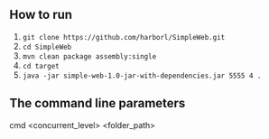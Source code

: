 ## How to run

1. `git clone https://github.com/harborl/SimpleWeb.git`
2. `cd SimpleWeb`
3. `mvn clean package assembly:single`
4. `cd target`
5. `java -jar simple-web-1.0-jar-with-dependencies.jar 5555 4 .`

## The command line parameters

cmd <listening-port> <concurrent_level> <folder_path>

